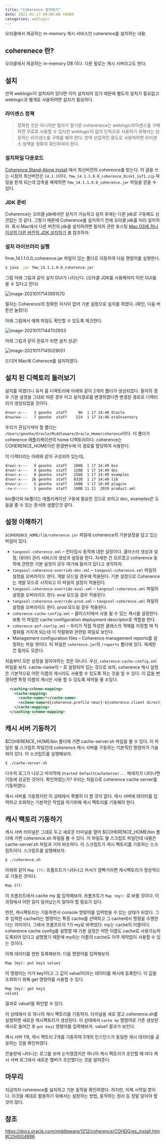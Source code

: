 ```yaml
---
title: "Coherence 설치하기"
date: 2021-01-17 09:00:00 +0900
categories: weblogic
---
```


오라클에서 제공하는 in-memory 캐시 서비스인 coherence를 설치하는 내용.

## coherenece 란?

오라클에서 제공하는 in-memory DB 이다. 다른 말로는 캐시 서버라고도 한다. 

## 설치

만약 weblogic이 설치되어 있다면 이미 설치되어 있기 때문에 별도의 설치가 필요없고 weblogic과 별개로 사용하려면 설치가 필요하다.

### 라이센스 정책 

> 정확한 것은 아니지만 필자가 알기론 coherenece는 weblogic라이센스를 구매하면 무료로 사용할 수 있지만 weblogic이 없이 단독으로 사용하기 위해서는 상응하는 라이센스를 구매를 해야 한다. 만약 상업적인 용도로 사용하려면 라이센스 정책을 정확히 확인하여야 한다.

### 설치파일 다운로드

[Coherence Stand-Alone Install](https://download.oracle.com/otn/nt/middleware/14c/14110/fmw_14.1.1.0.0_coherence_Disk1_1of1.zip) 에서 최신버전의 coherence를 받는다. 이 글을 쓰는 시점의 최신버전은 `14.1.1`이다. `fmw_14.1.1.0.0_coherence_Disk1_1of1.zip` 파일을 받게 되는데 압축을 해제하면 `fmw_14.1.1.0.0_coherence.jar` 파일을 얻을 수 있다.

### JDK 준비

Coherence는 오라클 jdk에서만 설치가 가능하고 설치 후에는 다른 jdk로 구동해도 상관없는 것 같다. 그렇기 때문에 Coherence를 설치하기 전에 오라클 jdk를 미리 설치하자. 혹시 Mac에서 다른 버전의 jdk를 설치하려면 필자의 관련 포스팅 [Mac OS에 하나 이상의 다른 버전의 JDK 설치하기](../macos/2021-01-16-java-install.md) 를 참조하자.

### 설치 라이브러리 실행

fmw_14.1.1.0.0_coherence.jar 파일이 있는 폴더로 이동하여 다음 명령어를 실행한다.

```bash
$ java -jar fmw_14.1.1.0.0_coherence.jar
```

그럼 아래 그림과 같이 설치 GUI가 나타난다. (오라클 JDK를 사용해야지 이런 GUI를 쓸 수 있다고 한다)

![image-20210117143951570](../../assets/images/post/weblogic/image-20210117143951570.png)

필자는 Coherence의 정확한 지식이 없어 기본 설정으로 설치를 하였다. (확인, 다음 버튼만 눌렀다)

아래 그림에서 예제 파일도 확인할 수 있도록 체크한다. 

![image-20210117144702933](../../assets/images/post/weblogic/image-20210117144702933.png)

아래 그림과 같이 완료가 되면 설치 성공!

![image-20210117145029051](../../assets/images/post/weblogic/image-20210117145029051.png)

드디어 Mac에 Coherece를 설치하였다.

## 설치 된 디렉토리 둘러보기

설치를 하였더니 유저 홈 디렉토리에 아래와 같이 2개의 폴더가 생성되었다. 필자의 경우 기본 설정을 그대로 따른 경우 이고 설치경로를 변경하였다면 변경된 경로로 디렉터리가 생성되었을 것이다. 

```bash
drwxr-x---   3 geonho  staff     96  1 17 14:48 Oracle
drwxrwx---   7 geonho  staff    224  1 17 14:48 oraInventory
```

우리가 관심가져야 할 폴더는 `/Users/geonho/Oracle/Middleware/Oracle_Home/coherence`이다. 이 폴더가 coherence 애플리케이션의 home 디렉토리이다. coherence는 COHERENCE_HOME이란 환경변수에 이 경로를 할당하여 사용한다.  

이 디렉터리는 아래와 같이 구성되어 있는데,

```bash
drwxr-x---   9 geonho  staff   288B  1 17 14:49 bin
drwxr-x---   4 geonho  staff   128B  1 17 14:49 doc
drwxr-x---   8 geonho  staff   256B  1 17 14:49 examples
drwxr-x---  26 geonho  staff   832B  1 17 14:49 lib
drwxr-x---   5 geonho  staff   160B  1 17 14:49 plugins
-rw-r-----   1 geonho  staff   100B 11 21  2019 product.xml
```

bin폴더와 lib폴더는 애플리케이션 구동에 필요한 것으로 보이고 doc, examples은 도움을 줄 수 있는 문서와 샘플인것 같다.

## 설정 이해하기

`$COHERENCE_HOME/lib/coherence.jar` 파일에 coherence의 기본설정을 담고 있는 파일이 있다. 

- `tangosol-coherence.xml` – 런타임시 동작에 대한 설정이다. 클러스터 생성과 설정, 데이터 관리 서비스의 생성과 설정을 한다. 자세한 건 모르겠고 coherence 동작에 관련한 기본 설정이 모두 여기에 들어가 있다고 생각하자.
- `tangosol-coherence-override-dev.xml` – `tangosol-coherence.xml` 파일의 설정을 오버라이드 한다. 개발 모드일 경우에 적용된다. 기본 설정으로 Coherence는 개발 모드로 시작되고 이 파일의 설정이 적용된다.
- `tangosol-coherence-override-eval.xml` – `tangosol-coherence.xml` 파일의 설정을 오버라이드 한다. eval 모드일 경우 적용된다.
- `tangosol-coherence-override-prod.xml` – `tangosol-coherence.xml` 파일의 설정을 오버라이드 한다. prod 모드일 경우 적용된다.
- `coherence-cache-config.xml` – 클러스터에서 사용 될 수 있는 캐시를 설정한다. 보통 이 파일은 cache configuration deployment descriptor로 역할을 한다.
- `coherence-pof-config.xml` – 우리가 직접 작성한 클래스의 객체를 저장할 때 직렬화를 거치게 되는데 이 직렬화와 관련된 파일로 보인다.
- Management configuration files – Coherence management reports를 설정하는 파일 셋이다. 이 파일은 `coherence.jar`의  `/reports`  폴더에 있다. 제세한 건 필자도 모른다.

처음부터 모든 설정을 알아야하는 것은 아니다. 우선, `coherence-cache-config.xml` 파일을 보자. cache-name이 `*` 로 설정되어 있는 것으로 보아, coherence 캐시 설정은 기본적으로 어떤 이름의 캐시라도 사용할 수 있도록 하는 것을 알 수 있다. 이 값을 변경하면 특정 이름의 캐시만 사용 할 수 있도록 제약을 줄 수있다.

```xml
  <caching-scheme-mapping>
    <cache-mapping>
      <cache-name>*</cache-name>
      <scheme-name>${coherence.profile near}-${coherence.client direct}</scheme-name>
    </cache-mapping>
  </caching-scheme-mapping>
```

## 캐시 서버 기동하기

$COHERENCE_HOME/bin 폴더에 가면 cache-server.sh 파일을 볼 수 있다. 이 파일은 쉘 스크립트 파일인데 coherence 캐시 서버를 구동하는 기본적인 명령어가 기술되어 있다. 이 스크립트를 실행해보자.

```bash
$ ./cache-server.sh
```

다수의 로그가 나오고 마지막에 `Started DefaultCacheServer...` 메세지가 나타나면 기동에 성공한 것이다. 확인하였는가? 우리는 처음으로 coherence cache server를 기동하였다.

캐시 서버를 기동했지만 이 상태에서 특별히 더 할 것이 없다. 캐시 서버에 데이터를 입력하고 조회하는 기본적인 작업을 하기위해 캐시 팩토리를 기동해야 한다.

## 캐시 팩토리 기동하기

캐시 서버 터미널은 그대로 두고 새로운 터미널을 열어 $COHERENCE_HOME/bin 폴더에 가면 coherence.sh 파일을 볼 수 있다. 이 파일도 쉘 스크립트 파일인데 내용은 cache-server.sh 파일과 거의 비슷하다. 이 스크립트가 캐시 팩토리를 기동하는 스크립트이다.  스크립트를 실행해보자.

```bash
$ ./coherence.sh
```

아래와 같이 `Map (?):` 프롬프트가 나타나고 커서가 깜빡거리면 캐시팩토리가 정상적으로 기동된 것이다.

````bash
Map (?):
````

이 프롬프트에서 cache my 를 입력해보자. 프롬프트가 `Map (my):` 로 바뀔 것이다. 이 과정에서 어떤 일이 일어났는지 알아야 할 필요가 있다. 

먼전, 캐시팩토리는 기동하면서 console 명령어를 입력받을 수 있는 상태가 되었다. 그 후 입력한 cache라는 명령어는 특정 cache를 선택하고 그 cache에서 명령을 수행한다는 의미이다. 그래서 프롬프트의 ?가 my로 바뀌었다. my는 cache의 이름이다. coherence cache config를 설명할 때 기본 설정은 어떤 이름도 cache로 사용가능하도록되어 있다고 설명했기 때문에 my라는 이름의 cache도 아무 제약없이 사용할 수 있는 것이다. 

이제 데이터를 한번 등록해보자. 다음 명령어를 입력해보자.

```bash
Map (my): put key1 value1
```

 이 명령어는 키가 key1이고 그 값이 value1이라는 데이터를 캐시에 등록한다. 이 값을 조회하기 위해 get 명령어를 사용할 수 있다.

```bash
Map (my): get key1
value1
```

결과로 value1을 확인할 수 있다.

이 상태에서 또 하나의 캐시 팩토리를 기동하자. 터미널을 새로 열고 coherence.sh를 실행하면 새로운 캐시팩토리가 생성된다. 이 상태에서 `cache my` 명령어로 기존 생성된 캐시로 들어간 후 `get key1` 명령어를 입력해보자. value1 결과가 보인다. 

캐시 서버 1개, 캐시 팩토리 2개를 기동하여 3개의 인스턴스가 동일한 캐시 데이터를 공유하는 것을 확인하였다. 

콘솔창에 나타나는 로그를 보며 눈치챘겠지만 하나의 캐시 팩토리가 조인할 때 마다 캐시 서버 로그에서 새로운 맴버가 조인했다는 것을 알려준다.

## 마무리

지금까지 coherence를 설치하고 기본 동작을 확인하였다. 하지만, 이제 시작일 뿐이다. 이것을 제대로 활용하기 위해서는 설정하는 방법, 동작하는 원리 등 정말 알아야 할 것이 많다. 

## 참조

https://docs.oracle.com/middleware/1212/coherence/COHDG/gs_install.htm#COHDG4996

